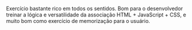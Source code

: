 Exercício bastante rico em todos os sentidos. Bom para o desenvolvedor treinar a lógica e versatilidade da associação HTML + JavaScript + CSS, e muito bom como exercício de memorização para o usuário.
